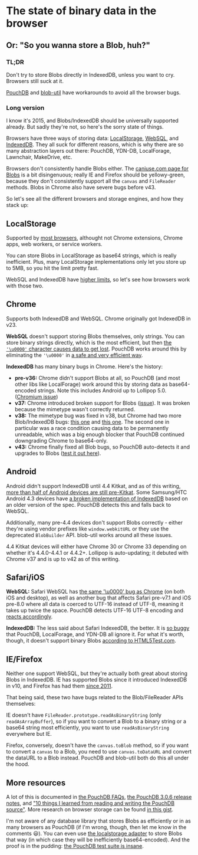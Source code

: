 The state of binary data in the browser
====

Or: "So you wanna store a Blob, huh?"
-----

### TL;DR

Don't try to store Blobs directly in IndexedDB, unless you want to cry. Browsers still suck at it. 

[PouchDB](https://github.com/pouchdb/pouchdb) and [blob-util](https://github.com/nolanlawson/blob-util) have workarounds to avoid all the browser bugs.

### Long version

I know it's 2015, and Blobs/IndexedDB should be universally supported already. But sadly they're not, so here's the sorry state of things.

Browsers have three ways of storing data: [LocalStorage](http://caniuse.com/#feat=namevalue-storage), [WebSQL](http://caniuse.com/#feat=sql-storage), and [IndexedDB](http://caniuse.com/#feat=indexeddb). They all suck for different reasons, which is why there are so many abstraction layers out there: PouchDB, YDN-DB, LocalForage, Lawnchair, MakeDrive, etc.

Browsers don't consistently handle Blobs either. The [caniuse.com page for Blobs](http://caniuse.com/#search=blob) is a bit disingenuous; really IE and Firefox should be yellowy-green, because they don't consistently support all the `canvas` and `FileReader` methods. Blobs in Chrome also have severe bugs before v43.

So let's see all the different browsers and storage engines, and how they stack up:

LocalStorage
----

Supported by [most browsers](http://caniuse.com/#feat=namevalue-storage), althought not Chrome extensions, Chrome apps, web workers, or service workers.

You can store Blobs in LocalStorage as base64 strings, which is really inefficient. Plus, many LocalStorage implementations only let you store up to 5MB, so you hit the limit pretty fast.

WebSQL and IndexedDB have [higher limits](http://www.html5rocks.com/en/tutorials/offline/quota-research/), so let's see how browsers work with those two.

Chrome
----

Supports both IndexedDB and WebSQL. Chrome originally got IndexedDB in v23.

**WebSQL** doesn't support storing Blobs themselves, only strings. You can store binary strings directly, which is the most efficient, but then [the `'\u0000'` character causes data to get lost](https://code.google.com/p/chromium/issues/detail?id=422690). PouchDB works around this by eliminating the `'\u0000'` in [a safe and very efficient way](https://github.com/pouchdb/pouchdb/pull/2900).

**IndexedDB** has many binary bugs in Chrome. Here's the history:

* **pre-v36:** Chrome didn't support Blobs at all, so PouchDB (and most other libs like LocalForage) work around this by storing data as base64-encoded strings. Note this includes Android up to Lollipop 5.0. ([Chromium issue](https://code.google.com/p/chromium/issues/detail?id=108012))
* **v37:** Chrome introduced broken support for Blobs ([issue](https://code.google.com/p/chromium/issues/detail?id=408120)). It was broken because the mimetype wasn't correctly returned.
* **v38:** The mimetype bug was fixed in v38, but Chrome had two more Blob/IndexedDB bugs: [this one](https://code.google.com/p/chromium/issues/detail?id=447916) and [this one](https://code.google.com/p/chromium/issues/detail?id=447836). The second one in particular was a race condition causing data to be permanently unreadable, which was a big enough blocker that PouchDB continued downgrading Chrome to base64-only.
* **v43:** Chrome finally fixed all Blob bugs, so PouchDB auto-detects it and upgrades to Blobs ([test it out here](http://bl.ocks.org/nolanlawson/38e3cd6705f50b074566)).

Android
----

Android didn't support IndexedDB until 4.4 Kitkat, and as of this writing, [more than half of Android devices are still pre-Kitkat](https://developer.android.com/about/dashboards/index.html). Some Samsung/HTC Android 4.3 devices have [a broken implementation of IndexedDB](https://github.com/pouchdb/pouchdb/issues/1207) based on an older version of the spec. PouchDB detects this and falls back to WebSQL.

Additionally, many pre-4.4 devices don't support Blobs correctly - either they're using vendor prefixes like `window.webkitURL` or they use the deprecated `BlobBuilder` API. blob-util works around all these issues.

4.4 Kitkat devices will either have Chrome 30 or Chrome 33 depending on whether it's 4.4.0-4.4.1 or 4.4.2+. Lollipop is auto-updating; it debuted with Chrome v37 and is up to v42 as of this writing.

Safari/iOS
---

**WebSQL:** Safari WebSQL has [the same '\u0000' bug as Chrome](https://bugs.webkit.org/show_bug.cgi?id=137637) (on both iOS and desktop), as well as another bug that affects Safari pre-v7.1 and iOS pre-8.0 where all data is coerced to UTF-16 instead of UTF-8, meaning it takes up twice the space. PouchDB detects UTF-16 UTF-8 encoding and [reacts accordingly](https://github.com/pouchdb/pouchdb/pull/1733#issuecomment-38723096).

**IndexedDB:** The less said about Safari IndexedDB, the better. It is [so buggy](http://www.raymondcamden.com/2014/09/25/IndexedDB-on-iOS-8-Broken-Bad) that PouchDB, LocalForage, and YDN-DB all ignore it. For what it's worth, though, it doesn't support binary Blobs [according to HTML5Test.com](http://html5test.com/compare/browser/safari-8.0.html).

IE/Firefox
----

Neither one support WebSQL, but they're actually both great about storing Blobs in IndexedDB. IE has supported Blobs since it introduced IndexedDB in v10, and Firefox has had them [since 2011](https://bugzilla.mozilla.org/show_bug.cgi?id=661877).

That being said, these two have bugs related to the Blob/FileReader APIs themselves:

IE doesn't have `FileReader.prototype.readAsBinaryString` (only `readAsArrayBuffer`), so if you want to convert a Blob to a binary string or a base64 string most efficiently, you want to use `readAsBinaryString` everywhere but IE.

Firefox, conversely, doesn't have the `canvas.toBlob` method, so if you want to convert a `canvas` to a Blob, you need to use `canvas.toDataURL` and convert the dataURL to a Blob instead. PouchDB and blob-util both do this all under the hood.

More resources
---

A lot of this is documented in [the PouchDB FAQs](http://pouchdb.com/faq.html#data_types), [the PouchDB 3.0.6 release notes](http://pouchdb.com/2014/09/22/3.0.6.html), and ["10 things I learned from reading and writing the PouchDB source"](http://pouchdb.com/2014/10/26/10-things-i-learned-from-reading-and-writing-the-pouchdb-source.html).  More research on browser storage can be found [in this gist](https://gist.github.com/janl/d8efa4e404072037f7e0).

I'm not aware of any database library that stores Blobs as efficiently or in as many browsers as PouchDB (if I'm wrong, though, then let me know in the comments :smiley:). You can even use [the localstorage adapter](http://pouchdb.com/adapters.html#pouchdb_in_the_browser) to store Blobs that way (in which case they will be inefficiently base64-encoded). And the proof is in the pudding: [the PouchDB test suite is insane](https://travis-ci.org/pouchdb/pouchdb/).